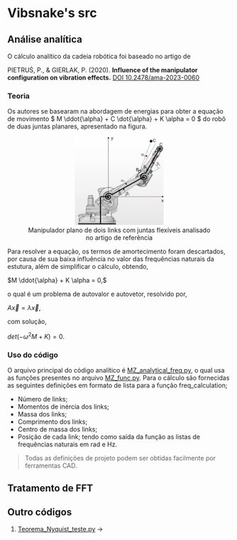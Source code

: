 # Vibsnake's src

## Análise analítica

O cálculo analítico da cadeia robótica foi baseado no artigo de

PIETRUŚ, P., & GIERLAK, P. (2020).
**Influence of the manipulator configuration on vibration effects.**
[DOI 10.2478/ama-2023-0060](https://sciendo.com/pdf/10.2478/ama-2023-0060) 

### Teoria

Os autores se basearam na abordagem de energias para obter a equação de movimento $ M \ddot{\alpha} + C \dot{\alpha} + K \alpha = 0 $ do robô de duas juntas planares, apresentado na figura.

<center>
    <figure>
        <img src="./attachments/image.png" width="200" height="200">
        <figcaption> Manipulador plano de dois links com juntas flexíveis analisado no artigo de referência
    </figure>
</center>

Para resolver a equação, os termos de amortecimento foram descartados, por causa de sua baixa influência no valor das frequências naturais da estutura, além de simplificar o cálculo, obtendo,

$M \ddot{\alpha} + K \alpha = 0,$

o qual é um problema de autovalor e autovetor, resolvido por,

$A \vec{x} = \lambda \vec{x},$

com solução,

$det(-\omega^2 M + K) = 0.$

### Uso do código

O arquivo principal do código analítico é [MZ_analytical_freq.py](./MZ_analytical_freq.py), o qual usa as funções presentes no arquivo [MZ_func.py](./MZ_func.py). Para o cálculo são fornecidas as seguintes definições em formato de lista para a função freq_calculation;
- Número de links;
- Momentos de inércia dos links;
- Massa dos links;
- Comprimento dos links;
- Centro de massa dos links;
- Posição de cada link;
tendo como saída da função as listas de frequências naturais em rad e Hz.

> Todas as definições de projeto podem ser obtidas facilmente por ferramentas CAD.

## Tratamento de FFT


## Outro códigos

1. [Teorema_Nyquist_teste.py](./Teorema_Nyquist_teste.py) → 